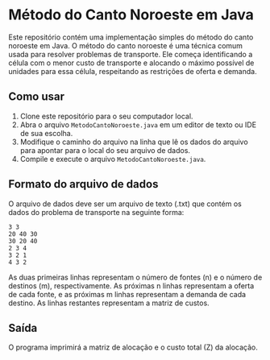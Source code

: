 # Método do Canto Noroeste em Java

Este repositório contém uma implementação simples do método do canto noroeste em Java. O método do canto noroeste é uma técnica comum usada para resolver problemas de transporte. Ele começa identificando a célula com o menor custo de transporte e alocando o máximo possível de unidades para essa célula, respeitando as restrições de oferta e demanda.

## Como usar

1. Clone este repositório para o seu computador local.
2. Abra o arquivo `MetodoCantoNoroeste.java` em um editor de texto ou IDE de sua escolha.
3. Modifique o caminho do arquivo na linha que lê os dados do arquivo para apontar para o local do seu arquivo de dados.
4. Compile e execute o arquivo `MetodoCantoNoroeste.java`.

## Formato do arquivo de dados

O arquivo de dados deve ser um arquivo de texto (.txt) que contém os dados do problema de transporte na seguinte forma:

```
3 3
20 40 30
30 20 40
2 3 4
3 2 1
4 3 2
```

As duas primeiras linhas representam o número de fontes (n) e o número de destinos (m), respectivamente. As próximas n linhas representam a oferta de cada fonte, e as próximas m linhas representam a demanda de cada destino. As linhas restantes representam a matriz de custos.

## Saída

O programa imprimirá a matriz de alocação e o custo total (Z) da alocação.
